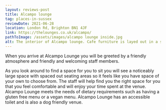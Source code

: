 ```yaml
---
layout: reviews-post
title: Alcampo lounge
tag: places-in-sussex
reviewDate: 2021-06-28
location: London Rd, Brighton BN1 4JF
link: https://thelounges.co.uk/alcampo/
pathToImage: /assets/images/alcampo lounge inside.jpg
alt: The interior of Alcampo lounge. Cafe furniture is layed out in a spatious arrangement.
---
```


 When you arrive at Alcampo Lounge you will be
greeted by a friendly atmosphere and friendly and welcoming staff members.

<!-- excerpt-end -->

As you look around to find
a space for you to sit you will see a noticeably large space with spaced out seating areas so it
 feels like you have space of your own to choose
 from. The staff will help find you the right space
 for you that you feel comfortable and will enjoy your time spent at the venue. Alcampo Lounge meets the needs of dietary requirements such as having a
 gluten free menu or a vegan menu. Alcampo Lounge
 has an accessible toilet and is also a dog friendly venue.